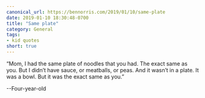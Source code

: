 ```yaml
---
canonical_url: https://bennorris.com/2019/01/10/same-plate
date: 2019-01-10 18:30:48-0700
title: "Same plate"
category: General
tags:
- kid quotes
short: true
---
```


“Mom, I had the same plate of noodles that you had. The exact same as you. But I didn’t have sauce, or meatballs, or peas. And it wasn’t in a plate. It was a bowl. But it was the exact same as you.”

--Four-year-old
